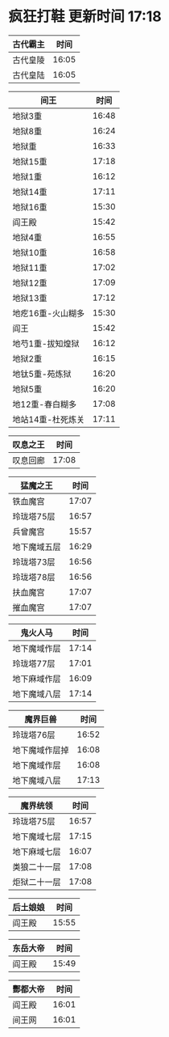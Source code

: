 # 疯狂打鞋 更新时间 17:18

| 古代霸主   | 时间    |
|--------|-------|
| 古代皇陵 | 16:05 |
| 古代皇陆 | 16:05 |

| 间王   | 时间    |
|--------|-------|
| 地狱3重 | 16:48 |
| 地狱8重 | 16:24 |
| 地狱重 | 16:33 |
| 地狱15重 | 17:18 |
| 地狱1重 | 16:12 |
| 地狱14重 | 17:11 |
| 地狱16重 | 15:30 |
| 阎王殿 | 15:42 |
| 地狱4重 | 16:55 |
| 地狱10重 | 16:58 |
| 地狱11重 | 17:02 |
| 地狱12重 | 17:09 |
| 地狱13重 | 17:12 |
| 地疙16重-火山糊多 | 15:30 |
| 阎王 | 15:42 |
| 地芍1重-拔知煌狱 | 16:12 |
| 地狱2重 | 16:15 |
| 地钛5重-苑炼狱 | 16:20 |
| 地狱5重 | 16:20 |
| 地12重-春白糊多 | 17:08 |
| 地站14重-杜死炼关 | 17:11 |

| 叹息之王   | 时间    |
|--------|-------|
| 叹息回廊 | 17:08 |

| 猛魔之王   | 时间    |
|--------|-------|
| 铁血魔宫 | 17:07 |
| 玲珑塔75层 | 16:57 |
| 兵曾魔宫 | 15:57 |
| 地下魔域五层 | 16:29 |
| 玲珑塔73层 | 16:56 |
| 玲珑塔78层 | 16:56 |
| 扶血魔宫 | 17:07 |
| 摧血魔宫 | 17:07 |

| 鬼火人马   | 时间    |
|--------|-------|
| 地下魔域作层 | 17:14 |
| 玲珑塔77层 | 17:01 |
| 地下麻域作层 | 16:09 |
| 地下魔域八层 | 17:14 |

| 魔界巨兽   | 时间    |
|--------|-------|
| 玲珑塔76层 | 16:52 |
| 地下魔域作层掉 | 16:08 |
| 地下魔域作层 | 16:08 |
| 地下魔域八层 | 17:13 |

| 魔界统领   | 时间    |
|--------|-------|
| 玲珑塔75层 | 16:57 |
| 地下魔域七层 | 17:15 |
| 地下麻域七层 | 16:07 |
| 类狼二十一层 | 17:08 |
| 炬狱二十一层 | 17:08 |

| 后土娘娘   | 时间    |
|--------|-------|
| 阎王殿 | 15:55 |

| 东岳大帝   | 时间    |
|--------|-------|
| 阎王殿 | 15:49 |

| 酆都大帝   | 时间    |
|--------|-------|
| 阎王殿 | 16:01 |
| 间王网 | 16:01 |